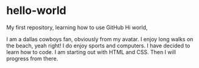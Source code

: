# hello-world
My first repository, learning how to use GitHub
Hi world,

I am a dallas cowboys fan, obviously from my avatar. I enjoy long walks on the beach, yeah right! I do enjoy sports and computers. I have decided to learn how to code. I am starting out with HTML and CSS. Then I will progress from there.
